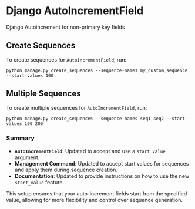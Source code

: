 # Django AutoIncrementField

Django Autoincrement for non-primary key fields

## Create Sequences

To create sequences for `AutoIncrementField`, run:

```commandline
python manage.py create_sequences --sequence-names my_custom_sequence --start-values 100
```

## Multiple Sequences

To create multiple sequences for `AutoIncrementField`, run:

```commandline
python manage.py create_sequences --sequence-names seq1 seq2 --start-values 100 200
```

### Summary

- **`AutoIncrementField`**: Updated to accept and use a `start_value` argument.
- **Management Command**: Updated to accept start values for sequences and apply them during sequence creation.
- **Documentation**: Updated to provide instructions on how to use the new `start_value` feature.

This setup ensures that your auto-increment fields start from the specified value, allowing for more flexibility and control over sequence generation.

